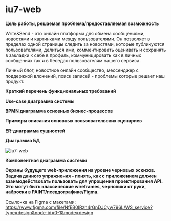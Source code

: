 # iu7-web
**Цель работы, решаемая проблема/предоставляемая возможность**

Write&Send - это онлайн платформа для обмена сообщениями, новостями и картинками между пользователями. 
Он позволяет в пределах одной страницы следить за новостями, которые публикуются пользователями, делиться ими, комментировать оценивать и сохранять в закладки к себе в профиль, коммуницировать как в личных сообщениях так и в беседах пользователям нашего сервиса. 

Личный блог, новостное онлайн сообщество, мессенджер с поддержкой вложений, поиск записей - проблемы которые решает наш продукт.


**Краткий перечень функциональных требований**


**Use-case диаграмма системы**

**BPMN диаграмма основных бизнес-процессов**

**Примеры описания основных пользовательских сценариев**

**ER-диаграмма сущностей**

**Диаграмма БД**

![iu7-web](https://github.com/p1xelse/iu7-web/assets/78589385/43d1a431-1821-4504-b544-806151db485f)

**Компонентная диаграмма системы**

**Экраны будущего web-приложения на уровне черновых эскизов. Задача данного упражнения - понять, как с приложением должен взаимодействовать пользовать для упрощения проектирования API. Это могут быть классические wireframes, черновики от руки, наброски в PAINT/псевдографике/Figma.**

Ссылочка на Figma с макетами: https://www.figma.com/file/NfEB0IRzh4rGnDJCyw796L/WS_service?type=design&node-id=0-1&mode=design


